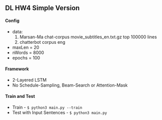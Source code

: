 ## DL HW4 Simple Version
#### Config
* data: 
	1. Marsan-Ma chat-corpus movie_subtitles_en.txt.gz top 100000 lines
	2. chatterbot corpus eng
* maxLen = 20
* nWords = 8000
* epochs = 100


#### Framework
* 2-Layered LSTM
* No Schedule-Sampling, Beam-Search or Attention-Mask


#### Train and Test
* Train - `$ python3 main.py --train`
* Test with Input Sentences - `$ python3 main.py`


